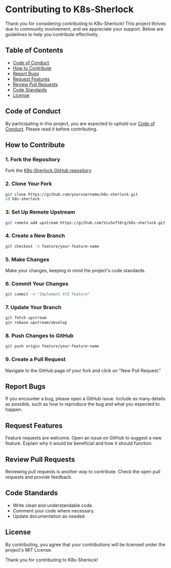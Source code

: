 # Contributing to K8s-Sherlock

Thank you for considering contributing to K8s-Sherlock! This project thrives due to community involvement, and we appreciate your support. Below are guidelines to help you contribute effectively.

## Table of Contents

- [Code of Conduct](#code-of-conduct)
- [How to Contribute](#how-to-contribute)
- [Report Bugs](#report-bugs)
- [Request Features](#request-features)
- [Review Pull Requests](#review-pull-requests)
- [Code Standards](#code-standards)
- [License](#license)

## Code of Conduct

By participating in this project, you are expected to uphold our [Code of Conduct](CODE_OF_CONDUCT.md). Please read it before contributing.

## How to Contribute

### 1. Fork the Repository

Fork the [K8s-Sherlock GitHub repository](https://github.com/VivSoftOrg/k8s-sherlock/tree/develop).

### 2. Clone Your Fork

```bash
git clone https://github.com/yourusername/k8s-sherlock.git
cd k8s-sherlock
```

### 3. Set Up Remote Upstream

```bash
git remote add upstream https://github.com/VivSoftOrg/k8s-sherlock.git
```

### 4. Create a New Branch

```bash
git checkout -b feature/your-feature-name
```

### 5. Make Changes

Make your changes, keeping in mind the project's code standards.

### 6. Commit Your Changes

```bash
git commit -m "Implement XYZ feature"
```

### 7. Update Your Branch

```bash
git fetch upstream
git rebase upstream/develop
```

### 8. Push Changes to GitHub

```bash
git push origin feature/your-feature-name
```

### 9. Create a Pull Request

Navigate to the GitHub page of your fork and click on "New Pull Request."

## Report Bugs

If you encounter a bug, please open a GitHub issue. Include as many details as possible, such as how to reproduce the bug and what you expected to happen.

## Request Features

Feature requests are welcome. Open an issue on GitHub to suggest a new feature. Explain why it would be beneficial and how it should function.

## Review Pull Requests

Reviewing pull requests is another way to contribute. Check the open pull requests and provide feedback.

## Code Standards

- Write clean and understandable code.
- Comment your code where necessary.
- Update documentation as needed.

## License

By contributing, you agree that your contributions will be licensed under the project's MIT License.

Thank you for contributing to K8s-Sherlock!
